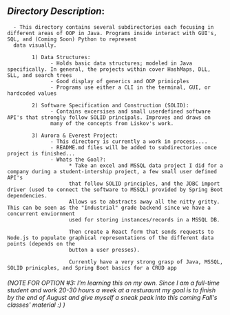 ## *Directory Description*:

      - This directory contains several subdirectories each focusing in different areas of OOP in Java. Programs inside interact with GUI's, SQL, and (Coming Soon) Python to represent
      data visually.

            1) Data Structures:
                  - Holds basic data structures; modeled in Java specifically. In general, the projects within cover HashMaps, DLL, SLL, and search trees 
                  - Good display of generics and OOP prinicples
                  - Programs use either a CLI in the terminal, GUI, or hardcoded values
                  
            2) Software Specification and Construction (SOLID):
                  - Contains excersises and small userdefined software API's that strongly follow SOLID principals. Improves and draws on
                  many of the concepts from Liskov's work.
                  
            3) Aurora & Everest Project:
                  - This directory is currently a work in process.... 
                  - README.md files will be added to subdirectories once project is finished...
                  - Whats the Goal?:
                        * Take an excel and MSSQL data project I did for a company during a student-intership project, a few small user defined API's
                        that follow SOLID principles, and the JDBC import driver (used to connect the software to MSSQL) provided by Spring Boot dependencies. 
                        Allows us to abstracts away all the nitty gritty. This can be seen as the "Industrial" grade backend since we have a concurrent enviornment
                        used for storing instances/records in a MSSQL DB. 
                        
                        Then create a React form that sends requests to Node.js to populate graphical representations of the different data points (depends on the 
                        button a user presses).

                        Currently have a very strong grasp of Java, MSSQL, SOLID prinicples, and Spring Boot basics for a CRUD app
                        
###### (NOTE FOR OPTION #3: I'm learning this on my own. Since I am a full-time student and work 20-30 hours a week at a resturaunt my goal is to finish by the end of August and give myself a sneak peak into this coming Fall's classes' material :) ) 
